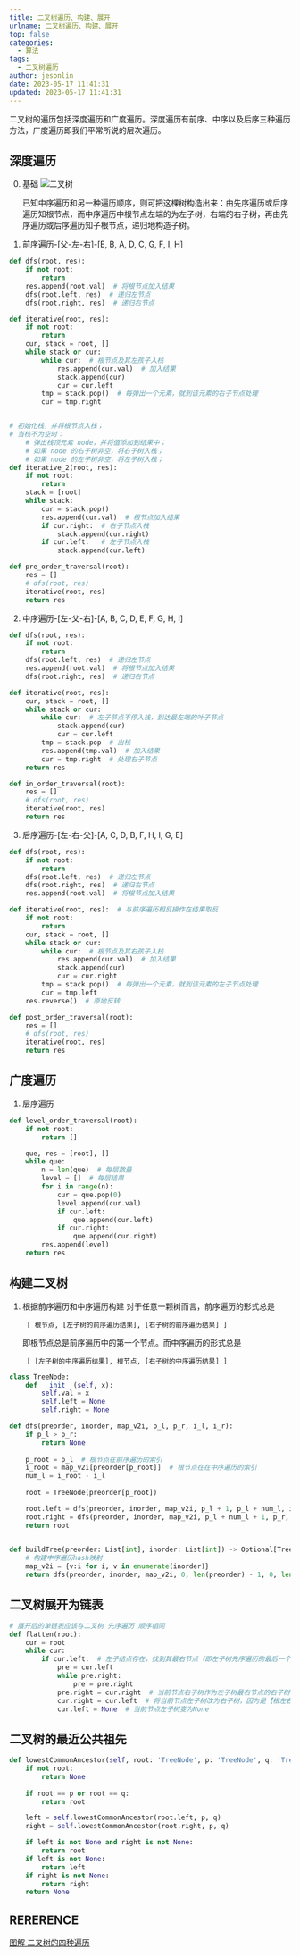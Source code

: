 ```yaml
---
title: 二叉树遍历、构建、展开
urlname: 二叉树遍历、构建、展开
top: false
categories:
  - 算法
tags:
  - 二叉树遍历
author: jesonlin
date: 2023-05-17 11:41:31
updated: 2023-05-17 11:41:31
---
```


二叉树的遍历包括深度遍历和广度遍历。深度遍历有前序、中序以及后序三种遍历方法，广度遍历即我们平常所说的层次遍历。

<!-- more -->


## 深度遍历
0. 基础
    ![二叉树](/二叉树.png)

    已知中序遍历和另一种遍历顺序，则可把这棵树构造出来：由先序遍历或后序遍历知根节点，而中序遍历中根节点左端的为左子树，右端的右子树，再由先序遍历或后序遍历知子根节点，递归地构造子树。

1. 前序遍历-[父-左-右]-[E, B, A, D, C, G, F, I, H]
```py
def dfs(root, res):
    if not root:
        return
    res.append(root.val)  # 将根节点加入结果
    dfs(root.left, res)  # 递归左节点
    dfs(root.right, res)  # 递归右节点

def iterative(root, res):
    if not root:
        return
    cur, stack = root, []
    while stack or cur:
        while cur:  # 根节点及其左孩子入栈
            res.append(cur.val)  # 加入结果
            stack.append(cur)
            cur = cur.left
        tmp = stack.pop()  # 每弹出一个元素，就到该元素的右子节点处理
        cur = tmp.right


# 初始化栈，并将根节点入栈；
# 当栈不为空时：
    # 弹出栈顶元素 node，并将值添加到结果中；
    # 如果 node 的右子树非空，将右子树入栈；
    # 如果 node 的左子树非空，将左子树入栈；
def iterative_2(root, res):
    if not root:
        return
    stack = [root]
    while stack:
        cur = stack.pop()
        res.append(cur.val)  # 根节点加入结果
        if cur.right:  # 右子节点入栈
            stack.append(cur.right)
        if cur.left:   # 左子节点入栈
            stack.append(cur.left)

def pre_order_traversal(root):
    res = []
    # dfs(root, res)
    iterative(root, res)
    return res
```

2. 中序遍历-[左-父-右]-[A, B, C, D, E, F, G, H, I]
```py
def dfs(root, res):
    if not root:
        return
    dfs(root.left, res)  # 递归左节点
    res.append(root.val)  # 将根节点加入结果
    dfs(root.right, res)  # 递归右节点

def iterative(root, res):
    cur, stack = root, []
    while stack or cur:
        while cur:  # 左子节点不停入栈，到达最左端的叶子节点
            stack.append(cur)
            cur = cur.left
        tmp = stack.pop  # 出栈
        res.append(tmp.val)  # 加入结果
        cur = tmp.right  # 处理右子节点
    return res 

def in_order_traversal(root):
    res = []
    # dfs(root, res)
    iterative(root, res)
    return res
```

3. 后序遍历-[左-右-父]-[A, C, D, B, F, H, I, G, E]
```py
def dfs(root, res):
    if not root:
        return
    dfs(root.left, res)  # 递归左节点
    dfs(root.right, res)  # 递归右节点
    res.append(root.val)  # 将根节点加入结果

def iterative(root, res):  # 与前序遍历相反操作在结果取反
    if not root:
        return
    cur, stack = root, []
    while stack or cur:
        while cur:  # 根节点及其右孩子入栈
            res.append(cur.val)  # 加入结果
            stack.append(cur)
            cur = cur.right
        tmp = stack.pop()  # 每弹出一个元素，就到该元素的左子节点处理
        cur = tmp.left
    res.reverse()  # 原地反转

def post_order_traversal(root):
    res = []
    # dfs(root, res)
    iterative(root, res)
    return res
```

## 广度遍历
1. 层序遍历
```py
def level_order_traversal(root):
    if not root:
        return []

    que, res = [root], []
    while que:
        n = len(que)  # 每层数量
        level = []  # 每层结果
        for i in range(n):
            cur = que.pop(0)
            level.append(cur.val)
            if cur.left:
                que.append(cur.left)
            if cur.right:
                que.append(cur.right)
        res.append(level)
    return res
```

## 构建二叉树
1. 根据前序遍历和中序遍历构建
    对于任意一颗树而言，前序遍历的形式总是

        [ 根节点, [左子树的前序遍历结果], [右子树的前序遍历结果] ]

    即根节点总是前序遍历中的第一个节点。而中序遍历的形式总是

        [ [左子树的中序遍历结果], 根节点, [右子树的中序遍历结果] ]
```py
class TreeNode:
    def __init__(self, x):
        self.val = x
        self.left = None
        self.right = None

def dfs(preorder, inorder, map_v2i, p_l, p_r, i_l, i_r):
    if p_l > p_r:
        return None
    
    p_root = p_l  # 根节点在前序遍历的索引
    i_root = map_v2i[preorder[p_root]]  # 根节点在在中序遍历的索引
    num_l = i_root - i_l
    
    root = TreeNode(preorder[p_root])

    root.left = dfs(preorder, inorder, map_v2i, p_l + 1, p_l + num_l, i_l, i_root - 1)
    root.right = dfs(preorder, inorder, map_v2i, p_l + num_l + 1, p_r, i_root + 1, i_r)
    return root
    

def buildTree(preorder: List[int], inorder: List[int]) -> Optional[TreeNode]:
    # 构建中序遍历hash映射
    map_v2i = {v:i for i, v in enumerate(inorder)}
    return dfs(preorder, inorder, map_v2i, 0, len(preorder) - 1, 0, len(inorder) - 1)

```

## 二叉树展开为链表
```py
# 展开后的单链表应该与二叉树 先序遍历 顺序相同
def flatten(root):
    cur = root
    while cur:
        if cur.left:  # 左子结点存在，找到其最右节点（即左子树先序遍历的最后一个元素）
            pre = cur.left
            while pre.right:
                pre = pre.right
            pre.right = cur.right  # 当前节点右子树作为左子树最右节点的右子树
            cur.right = cur.left  # 将当前节点左子树改为右子树，因为是【根左右】关系，左子树转到右子树一样顺序，右子树是左子树最右节点的右子树
            cur.left = None  # 当前节点左子树变为None

```

##  二叉树的最近公共祖先
```py
def lowestCommonAncestor(self, root: 'TreeNode', p: 'TreeNode', q: 'TreeNode') -> 'TreeNode':
    if not root:
        return None
        
    if root == p or root == q:
        return root

    left = self.lowestCommonAncestor(root.left, p, q)
    right = self.lowestCommonAncestor(root.right, p, q)

    if left is not None and right is not None:
        return root
    if left is not None:
        return left
    if right is not None:
        return right
    return None
```


## RERERENCE
[图解 二叉树的四种遍历](https://leetcode.cn/problems/binary-tree-preorder-traversal/solution/tu-jie-er-cha-shu-de-si-chong-bian-li-by-z1m/)
